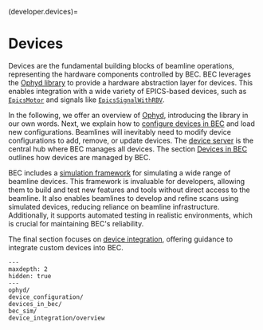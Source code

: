 (developer.devices)=
# Devices
Devices are the fundamental building blocks of beamline operations, representing the hardware components controlled by BEC.
BEC leverages the [Ophyd library](https://blueskyproject.io/ophyd/) to provide a hardware abstraction layer for devices.
This enables integration with a wide variety of EPICS-based devices, such as [`EpicsMotor`](https://nsls-ii.github.io/ophyd/builtin-devices.html#epicsmotor) and signals like [`EpicsSignalWithRBV`](https://nsls-ii.github.io/ophyd/generated/ophyd.areadetector.base.EpicsSignalWithRBV.html). 

In the following, we offer an overview of [Ophyd](#developer.ophyd), introducing the library in our own words.
Next, we explain how to [configure devices in BEC](#developer.ophyd_device_config) and load new configurations.
Beamlines will inevitably need to modify device configurations to add, remove, or update devices.
The [device server](developer.architecture) is the central hub where BEC manages all devices.
The section [Devices in BEC](#developer.devices.devices_in_bec) outlines how devices are managed by BEC.

BEC includes a [simulation framework](#developer.bec_sim) for simulating a wide range of beamline devices.
This framework is invaluable for developers, allowing them to build and test new features and tools without direct access to the beamline.
It also enables beamlines to develop and refine scans using simulated devices, reducing reliance on beamline infrastructure.
Additionally, it supports automated testing in realistic environments, which is crucial for maintaining BEC's reliability.

The final section focuses on [device integration](#developer.devices.device_integration.overview), offering guidance to integrate custom devices into BEC.

```{toctree}
---
maxdepth: 2
hidden: true
---
ophyd/
device_configuration/
devices_in_bec/
bec_sim/
device_integration/overview
```